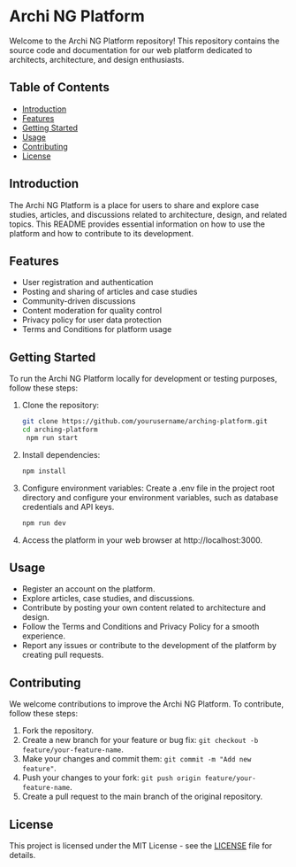 # Archi NG Platform

Welcome to the Archi NG Platform repository! This repository contains the source code and documentation for our web platform dedicated to architects, architecture, and design enthusiasts.

## Table of Contents
- [Introduction](#introduction)
- [Features](#features)
- [Getting Started](#getting-started)
- [Usage](#usage)
- [Contributing](#contributing)
- [License](#license)



## Introduction

The Archi NG Platform is a place for users to share and explore case studies, articles, and discussions related to architecture, design, and related topics. This README provides essential information on how to use the platform and how to contribute to its development.

## Features

- User registration and authentication
- Posting and sharing of articles and case studies
- Community-driven discussions
- Content moderation for quality control
- Privacy policy for user data protection
- Terms and Conditions for platform usage

## Getting Started

To run the Archi NG Platform locally for development or testing purposes, follow these steps:

1. Clone the repository:

   ```bash
   git clone https://github.com/yourusername/arching-platform.git
   cd arching-platform
    npm run start

2. Install dependencies:
    ```bash
    npm install

3. Configure environment variables:
    Create a .env file in the project root directory and configure your environment variables, such as database credentials and API keys.
     ```bash
    npm run dev

5. Access the platform in your web browser at http://localhost:3000.




## Usage
- Register an account on the platform.
- Explore articles, case studies, and discussions.
- Contribute by posting your own content related to architecture and design.
- Follow the Terms and Conditions and Privacy Policy for a smooth experience.
- Report any issues or contribute to the development of the platform by creating pull requests.   
       


## Contributing

We welcome contributions to improve the Archi NG Platform. To contribute, follow these steps:

1. Fork the repository.
2. Create a new branch for your feature or bug fix: `git checkout -b feature/your-feature-name`.
3. Make your changes and commit them: `git commit -m "Add new feature"`.
4. Push your changes to your fork: `git push origin feature/your-feature-name`.
5. Create a pull request to the main branch of the original repository.

## License

This project is licensed under the MIT License - see the [LICENSE](LICENSE) file for details.
